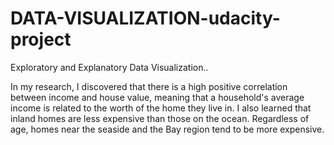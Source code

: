 # DATA-VISUALIZATION-udacity-project
Exploratory and Explanatory Data Visualization..

In my research, I discovered that there is a high positive correlation between income and house value, meaning that a household's average income is related to the worth of the home they live in. I also learned that inland homes are less expensive than those on the ocean. Regardless of age, homes near the seaside and the Bay region tend to be more expensive.
